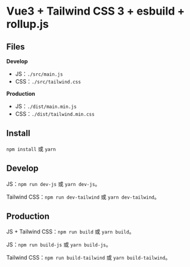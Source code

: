 # Vue3 + Tailwind CSS 3 + esbuild + rollup.js

## Files

**Develop**

- JS：`./src/main.js`
- CSS：`./src/tailwind.css`

**Production**

- JS：`./dist/main.min.js`
- CSS：`./dist/tailwind.min.css`

## Install

`npm install` 或 `yarn`

## Develop

JS：`npm run dev-js` 或 `yarn dev-js`。

Tailwind CSS：`npm run dev-tailwind` 或 `yarn dev-tailwind`。

## Production

JS + Tailwind CSS：`npm run build` 或 `yarn build`。

JS：`npm run build-js` 或 `yarn build-js`。

Tailwind CSS：`npm run build-tailwind` 或 `yarn build-tailwind`。